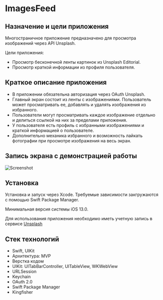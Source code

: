 # ImagesFeed

## Назначение и цели приложения ##

Многостраничное приложение предназначено для просмотра изображений через API Unsplash.

Цели приложения:

- Просмотр бесконечной ленты картинок из Unsplash Editorial.
- Просмотр краткой информации из профиля пользователя.

## Краткое описание приложения ##

- В приложении обязательна авторизация через OAuth Unsplash.
- Главный экран состоит из ленты с изображениями. Пользователь может просматривать ее, добавлять и удалять изображения из избранного.
- Пользователи могут просматривать каждое изображение отдельно и делиться ссылкой на них за пределами приложения.
- У пользователя есть профиль с избранными изображениями и краткой информацией о пользователе.
- Дополнительно механика избранного и возможность лайкать фотографии при просмотре изображения на весь экран.

## Запись экрана с демонстрацией работы ##
![Screenshot](screencast.gif?raw=true)

## Установка ##
Установка и запуск через Xcode. Требуемые зависимости закгружаются с помощью Swift Package Manager. 

Минимальная версия системы iOS 13.0.

Для использования приложения необходимо иметь учетную запись в сервисе [Unsplash](<https://unsplash.com>)

## Стек технологий ##
- Swift, UIKit
- Архитектура: MVP
- Верстка кодом
- UIKit: UITabBarController, UITableView, WKWebView
- URLSession
- Keychain
- OAuth 2.0
- Swift Package Manager
- Kingfisher
